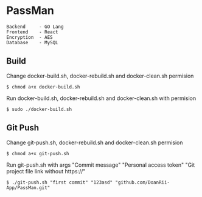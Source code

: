 # PassMan
```
Backend     - GO Lang
Frontend    - React
Encryption  - AES
Database    - MySQL
```

## Build
Change docker-build.sh, docker-rebuild.sh and docker-clean.sh permision
```
$ chmod a+x docker-build.sh
```
Run docker-build.sh, docker-rebuild.sh and docker-clean.sh with permision
```
$ sudo ./docker-build.sh
```

## Git Push
Change git-push.sh, docker-rebuild.sh and docker-clean.sh permision
```
$ chmod a+x git-push.sh
```
Run git-push.sh with args "Commit message" "Personal access token" "Git project file link without https://"
```
$ ./git-push.sh "first commit" "123asd" "github.com/DoanRii-App/PassMan.git"
```